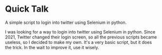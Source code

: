 # Quick Talk
A simple script to login into twitter using Selenium in python.

I was looking for a way to login into twitter using Selenium in python. 
Since 2021, Twitter changed their login screen, so all the previous scripts became useless, so I decided to make my own.
It's a very basic script, but it does the trick.
In the wait to improve it, use it wisely.

